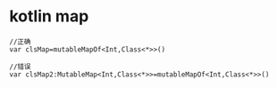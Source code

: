 # kotlin map

```
//正确
var clsMap=mutableMapOf<Int,Class<*>>()

//错误
var clsMap2:MutableMap<Int,Class<*>>=mutableMapOf<Int,Class<*>>()

```
